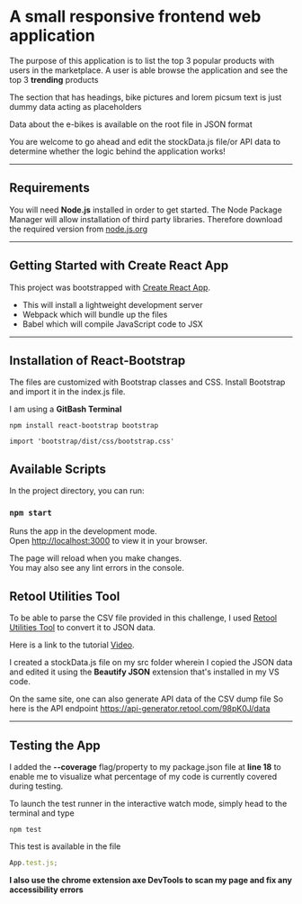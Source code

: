 # A small responsive frontend web application

The purpose of this application is to list the top 3 popular products with users in the marketplace. A user is able browse the application and see the top 3 **trending** products

The section that has headings, bike pictures and lorem picsum text is just dummy data acting as placeholders

Data about the e-bikes is available on the root file in JSON format

You are welcome to go ahead and edit the stockData.js file/or API data to determine whether the logic behind the application works!

---

## Requirements

You will need **Node.js** installed in order to get started. The Node Package Manager will allow installation of third party libraries. Therefore download the required version from [node.js.org](https://nodejs.org/en/)

---

## Getting Started with Create React App

This project was bootstrapped with [Create React App](https://github.com/facebook/create-react-app).

- This will install a lightweight development server
- Webpack which will bundle up the files
- Babel which will compile JavaScript code to JSX

---

## Installation of React-Bootstrap

The files are customized with Bootstrap classes and CSS. Install Bootstrap and import it in the index.js file.

I am using a **GitBash Terminal**

```
npm install react-bootstrap bootstrap
```

```
import 'bootstrap/dist/css/bootstrap.css'
```

## Available Scripts

In the project directory, you can run:

### `npm start`

Runs the app in the development mode.\
Open [http://localhost:3000](http://localhost:3000) to view it in your browser.

The page will reload when you make changes.\
You may also see any lint errors in the console.

## Retool Utilities Tool

To be able to parse the CSV file provided in this challenge, I used [Retool Utilities Tool]("https://retool.com/utilities/convert-csv-to-json")
to convert it to JSON data.

Here is a link to the tutorial [Video]("https://www.youtube.com/watch?v=hyV71RJeuOI" "youtube tutorial").

I created a stockData.js file on my src folder wherein I copied the JSON data and edited it using the **Beautify JSON** extension that's installed in my VS code.

On the same site, one can also generate API data of the CSV dump file So here is the API endpoint https://api-generator.retool.com/98pK0J/data

---

## Testing the App

I added the **--coverage** flag/property to my package.json file at **line 18** to enable me to visualize what percentage of my code is currently covered during testing.

To launch the test runner in the interactive watch mode, simply head to the terminal and type

```
npm test
```

This test is available in the file

```javascript
App.test.js;
```

**I also use the chrome extension axe DevTools to scan my page and fix any accessibility errors**
